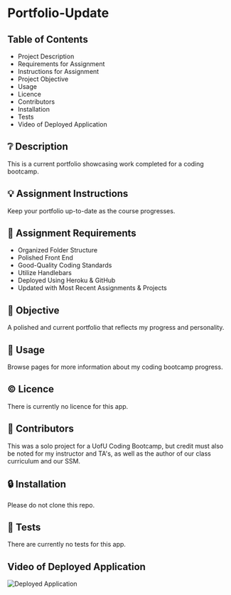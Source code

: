 # Portfolio-Update

## **Table of Contents**

* Project Description
* Requirements for Assignment
* Instructions for Assignment
* Project Objective
* Usage
* Licence
* Contributors
* Installation
* Tests
* Video of Deployed Application

## ❔ **Description**

This is a current portfolio showcasing work completed for a coding bootcamp. 

## 💡 **Assignment Instructions**

Keep your portfolio up-to-date as the course progresses. 

## 📌 **Assignment Requirements**

- Organized Folder Structure 
- Polished Front End
- Good-Quality Coding Standards
- Utilize Handlebars
- Deployed Using Heroku & GitHub
- Updated with Most Recent Assignments & Projects

## 🔲 **Objective**

A polished and current portfolio that reflects my progress and personality. 

## 🔑 **Usage**

Browse pages for more information about my coding bootcamp progress. 

## © **Licence**

There is currently no licence for this app. 

## 💬 **Contributors**

This was a solo project for a UofU Coding Bootcamp, but credit must also be noted for my instructor and TA's, as well as the author of our class curriculum and our SSM. 

## 🔒 **Installation**

Please do not clone this repo.

## 📂 **Tests**

There are currently no tests for this app. 

## **Video of Deployed Application**

![Deployed Application]()
